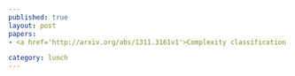 ```yaml
---
published: true
layout: post
papers:
- <a href='http://arxiv.org/abs/1311.3161v1'>Complexity classification of local Hamiltonian problems, Cubitt2013a</a>

category: lunch
---
```

